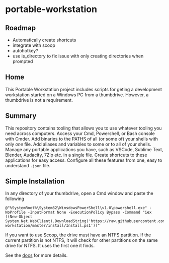 # portable-workstation

## Roadmap

- Automatically create shortcuts
- integrate with scoop
- autohotkey?
- use is_directory to fix issue with only creating directories when prompted

## Home

This Portable Workstation project includes scripts for geting a development workstation started on a Windows PC from a thumbdrive. However, a thumbdrive is not a requirement.

## Summary

This repository contains tooling that allows you to use whatever tooling you need across computers. Access your Cmd, Powershell, or Bash console with Cmder. Add binaries to the PATHS of all (or some of) your shells with only *one* file. Add aliases and variables to some or to all of your shells. Manage any portable applications you have, such as VSCode, Sublime Text, Blender, Audacity, 7Zip etc. in a single file. Create shortcuts to these applications for easy access. Configure all these features from one, easy to understand `.json` file.

## Simple Installation

In any directory of your thumbdrive, open a Cmd window and paste the following

```batch
@"%SystemRoot%\System32\WinsdowsPowerShell\v1.0\powershell.exe" -NoProfile -InputFormat None -ExecutionPolicy Bypass -Command "iex ((New-Object System.Net.WebClient).DownloadString('https://raw.githubusercontent.com/EanKeen/portable-workstation/master/install/Install.ps1'))"
```

If you want to use Scoop, the drive must have an NTFS partition. If the current partition is not NTFS, it will check for other partitions on the same drive for NTFS. It uses the first one it finds.

See the [docs](https://eankeen.github.io/portable-workstation) for more details.